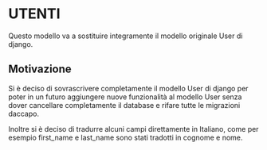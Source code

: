 # UTENTI

Questo modello va a sostituire integramente il modello originale User di django.

## Motivazione

Si è deciso di sovrascrivere completamente il modello User di django per poter in un futuro aggiungere nuove funzionalità al modello User senza dover cancellare completamente il database e rifare tutte le migrazioni daccapo.

Inoltre si è deciso di tradurre alcuni campi direttamente in Italiano, come per esempio first_name e last_name sono stati tradotti in cognome e nome.

